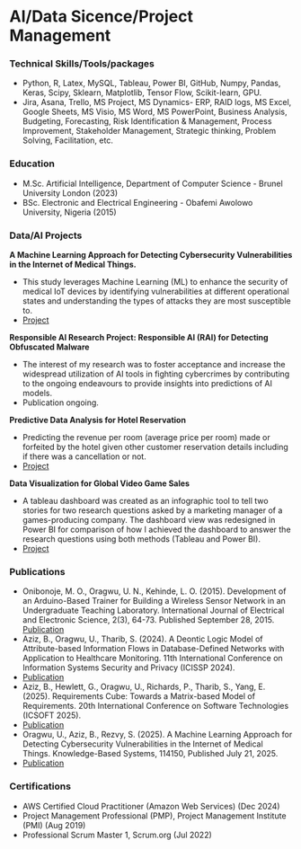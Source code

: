 # AI/Data Sicence/Project Management

### Technical Skills/Tools/packages
- Python, R, Latex, MySQL, Tableau, Power BI, GitHub, Numpy, Pandas, Keras, Scipy, Sklearn, Matplotlib, Tensor Flow, Scikit-learn, GPU.
- Jira, Asana, Trello, MS Project, MS Dynamics- ERP, RAID logs, MS Excel, Google Sheets, MS Visio, MS Word, MS PowerPoint, Business Analysis, Budgeting, Forecasting, Risk Identification & Management, Process Improvement, Stakeholder Management, Strategic thinking, Problem Solving, Facilitation, etc.

### Education
- M.Sc. Artificial Intelligence, Department of Computer Science         - Brunel University London (2023) 
- BSc. Electronic and Electrical Engineering	                           - Obafemi Awolowo University, Nigeria (2015)  

### Data/AI Projects
**A Machine Learning Approach for Detecting Cybersecurity Vulnerabilities in the Internet of Medical Things.**
- This study leverages Machine Learning (ML) to enhance the security of medical IoT devices by identifying vulnerabilities at different operational states and understanding the types of attacks they are most susceptible to.
- [Project](https://github.com/UkamakaO/ML-Vulnerability-Assesment-for-IoMT)

**Responsible AI Research Project: Responsible AI (RAI) for Detecting Obfuscated Malware**
- The interest of my research was to foster acceptance and increase the widespread utilization of AI tools in fighting cybercrimes by contributing to the ongoing endeavours to provide insights into predictions of AI models.
- Publication ongoing.

**Predictive Data Analysis for Hotel Reservation**
- Predicting the revenue per room (average price per room) made or forfeited by the hotel given other customer reservation details including if there was a cancellation or not.
- [Project](https://github.com/UkamakaO/Predictive-Data-Analysis-on-Hotel-Reservation)
  
**Data Visualization for Global Video Game Sales**
- A tableau dashboard was created as an infographic tool to tell two stories for two research questions asked by a marketing manager of a games-producing company. The dashboard view was redesigned in Power BI for comparison of how I achieved the dashboard to answer the research questions using both methods (Tableau and Power BI).
- [Project](https://github.com/UkamakaO/Data-Visualization-of-Global-Video-Game-Sales)

### Publications
- Onibonoje, M. O., Oragwu, U. N., Kehinde, L. O. (2015). Development of an Arduino-Based Trainer for Building a Wireless Sensor Network in an Undergraduate Teaching Laboratory. International Journal of Electrical and Electronic Science, 2(3), 64-73. Published September 28, 2015. 
[Publication](http://www.aascit.org/journal/archive2?journalId=915&paperId=3060)
- Aziz, B., Oragwu, U., Tharib, S. (2024). A Deontic Logic Model of Attribute-based Information Flows in Database-Defined Networks with Application to Healthcare Monitoring. 11th International Conference on Information Systems Security and Privacy (ICISSP 2024).
- [Publication](https://www.scitepress.org/PublicationsDetail.aspx?ID=s3cu8G9fAio=&t=1)
- Aziz, B., Hewlett, G., Oragwu, U., Richards, P., Tharib, S., Yang,  E. (2025). Requirements Cube: Towards a Matrix-based Model of Requirements. 20th International Conference on Software Technologies (ICSOFT 2025).
- [Publication](https://www.researchgate.net/publication/390057354_Requirements_Cube_Towards_a_Matrix-based_Model_of_Requirements)
- Oragwu, U., Aziz, B., Rezvy, S. (2025). A Machine Learning Approach for Detecting Cybersecurity Vulnerabilities in the Internet of Medical Things. Knowledge-Based Systems, 114150, Published July 21, 2025.
- [Publication](https://www.sciencedirect.com/science/article/pii/S0950705125011918)

### Certifications
- AWS Certified Cloud Practitioner (Amazon Web Services) (Dec 2024)
- Project Management Professional (PMP), Project Management Institute (PMI) (Aug 2019)
- Professional Scrum Master 1, Scrum.org (Jul 2022)







